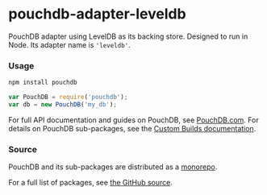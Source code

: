 pouchdb-adapter-leveldb
======

PouchDB adapter using LevelDB as its backing store. Designed to run in Node. Its adapter name is `'leveldb'`.

### Usage

```bash
npm install pouchdb
```

```js
var PouchDB = require('pouchdb');
var db = new PouchDB('my_db');
```

For full API documentation and guides on PouchDB, see [PouchDB.com](http://pouchdb.com/). For details on PouchDB sub-packages, see the [Custom Builds documentation](http://pouchdb.com/custom.html).

### Source

PouchDB and its sub-packages are distributed as a [monorepo](https://github.com/babel/babel/blob/master/doc/design/monorepo.md).

For a full list of packages, see [the GitHub source](https://github.com/pouchdb/pouchdb/tree/master/packages).


